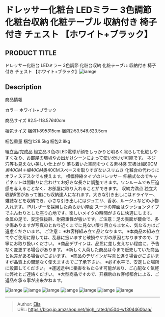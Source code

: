 # ドレッサー化粧台 LEDミラー 3色調節 化粧台収納 化粧テーブル 収納付き 椅子付き チェスト 【ホワイト&#43;ブラック】


## PRODUCT TITLE 

ドレッサー化粧台 LEDミラー 3色調節 化粧台収納 化粧テーブル 収納付き 椅子付き チェスト 【ホワイト&#43;ブラック】![iamge](https://b2bfiles1.gigab2b.cn/image/wkseller/1157/20220912_9b84101f7919899cd4a0518ddedb35d9.jpg)

## Description

商品情報




カラー
ホワイト&#43;ブラック


商品サイズ
82.5-118.5*76*40cm


梱包サイズ
梱包1:89*53*15cm
梱包2:53.5*46.5*23.5cm


梱包重量
梱包1:28.5kg
梱包2:8kg


組立品/完成品
組立品３色のLED電球が顔をしっかりと明るく照らして化粧しやすくなり、お部屋の環境やお出かけシーンによって使い分けが可能です。
ネジ穴等も見えない美しい仕上がり 落ち着いた空間をつくる素材感
天板は幅80CM*奥40CM＋幅40CM*奥40CMスペースを取りすぎないスリムさ 化粧台の代わりにオフィスデスクでも使えます。
横幅伸縮タイプのドレッサー 伸縮式なのでキャビネットは間取りに合わせてお好きな長さに調整できます。ワンルームでも圧迫感を与えることなく、お部屋に取り入れることができます。
収納力満点 独立大収納5箇があって誰にも収納達人になれます。大きな引き出しにはドライヤー、雑誌などを収納でき、小さな引き出しにはジュエリ、香水、ルージュなどの小物入れます。
PUレザーを採用した柔らかい座面 スーツの座面はクッションタイプでふんわりとした座り心地です。楽しいメイクの時間がさらに快適にします。
金属の足で、安定性抜群、耐荷重性が強いです。ご注意：足の表面が鍍金で、多少傷ありますが写真のとおり近くまでに見ない限り目立ちません、気なる方はご遠慮くださいませ。
ご注意： ※お客様組み立て品となります。 ※本商品の組み立てやご使用に際しては、乱暴に扱いますと破损やケガの原因となりますので、丁寧にお取り扱いください。 ※商品デザインは、品质に差し支えない程度に、予告なく変更する場合があります。 ※新しく入荷した商品は今まで贩売していた商品と色差がある場合がございます。 ※商品のデザインが写真と違う場合がございますが品質上の問題なく使えますのでご了承下さい。 ※必ず水平で、安定した場所に設置してください。 ※運送途中に損害をもたらす可能があり、ご心配なく気軽に弊社とご連絡ください。 ※大型商品ですので、开梱后のお客様都合による、ご返品を承る事が出来かねます。


![iamge](https://b2bfiles1.gigab2b.cn/image/wkseller/1157/20220912_41a14acbe2e26ea2853b2bdc3edab2b1.jpg)
![iamge](https://b2bfiles1.gigab2b.cn/image/wkseller/1157/20220912_6a53a85215e2a10e20e912e44c5c815a.jpg)
![iamge](https://b2bfiles1.gigab2b.cn/image/wkseller/1157/20230524_11f9f342c4816e60042da67cf864ca59.jpg)
![iamge](https://b2bfiles1.gigab2b.cn/image/wkseller/1157/20230524_7bbd5bbcc4de02651995f33f2525801a.jpg)
![iamge](https://b2bfiles1.gigab2b.cn/image/wkseller/1157/20230524_24c1023619fb1daf2189be98a2f9f118.jpg)
![iamge](https://b2bfiles1.gigab2b.cn/image/wkseller/1157/20230524_cc3b8e604f3253effb7e1fd649830c78.jpg)
![iamge](https://b2bfiles1.gigab2b.cn/image/wkseller/1157/20230524_991f3228397f6646f453dc8ea828a8c8.jpg)


---

> Author: [Ella](https://blog.jp.amzshop.net/)  
> URL: https://blog.jp.amzshop.net/high_rated/n504-wf304460baa/  

